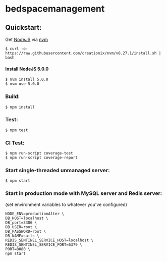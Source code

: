 # bedspacemanagement

## Quickstart:

 Get [NodeJS](https://nodejs.org) via [nvm](https://github.com/creationix/nvm)
```
$ curl -o- https://raw.githubusercontent.com/creationix/nvm/v0.27.1/install.sh | bash
```
#### Install NodeJS 5.0.0
```
$ nvm install 5.0.0
$ nvm use 5.0.0
```
### Build:
```
$ npm install
```
### Test:
```
$ npm test
```
### CI Test:
```
$ npm run-script coverage-test
$ npm run-script coverage-report
```
### Start single-threaded unmanaged server:
```
$ npm start
```
### Start in production mode with MySQL server and Redis server:

(set environment variables to whatever you've configured)
```
NODE_ENV=productionAlter \
DB_HOST=localhost \
DB_port=3306 \
DB_USER=root \
DB_PASSWORD=root \
DB_NAME=sails \
REDIS_SENTINEL_SERVICE_HOST=localhost \
REDIS_SENTINEL_SERVICE_PORT=6379 \
PORT=8080 \
npm start
```
